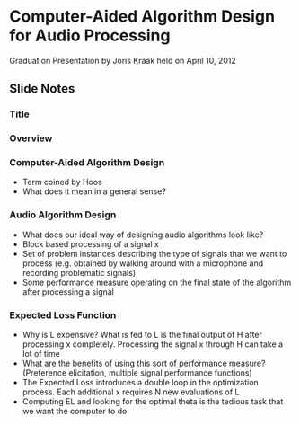 # Computer-Aided Algorithm Design for Audio Processing

Graduation Presentation by Joris Kraak held on April 10, 2012

## Slide Notes

### Title

### Overview

### Computer-Aided Algorithm Design
* Term coined by Hoos
* What does it mean in a general sense?

### Audio Algorithm Design
* What does our ideal way of designing audio algorithms look like?
* Block based processing of a signal x
* Set of problem instances describing the type of signals that we want to process (e.g. obtained by walking around with a microphone and recording problematic signals)
* Some performance measure operating on the final state of the algorithm after processing a signal

### Expected Loss Function
* Why is L expensive? What is fed to L is the final output of H after processing x completely. Processing the signal x through H can take a lot of time
* What are the benefits of using this sort of performance measure? (Preference elicitation, multiple signal performance functions)
* The Expected Loss introduces a double loop in the optimization process. Each additional x requires N new evaluations of L
* Computing EL and looking for the optimal theta is the tedious task that we want the computer to do

###